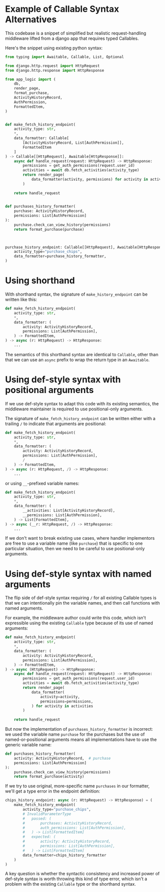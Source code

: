 # Example of Callable Syntax Alternatives

This codebase is a snippet of simplified but realistic request-handling
middleware lifted from a django app that requires typed Callables.

Here's the snippet using existing python syntax:
```python
from typing import Awaitable, Callable, List, Optional

from django.http.request import HttpRequest
from django.http.response import HttpResponse

from app_logic import (
    db,
    render_page,
	format_purchase,
    ActivityHistoryRecord,
    AuthPermission,
    FormattedItem,
)


def make_fetch_history_endpoint(
    activity_type: str,
    *,
    data_formatter: Callable[
        [ActivityHistoryRecord, List[AuthPermission]],
        FormattedItem
    ]
) -> Callable[[HttpRequest], Awaitable[HttpResponse]]:
    async def handle_request(request: HttpRequest) -> HttpResponse:
        permissions = get_auth_permissions(request.user_id)
        activities = await db.fetch_activities(activity_type)
        return render_page(
            data_formatter(activity, permissions) for activity in activities
        )
    
    return handle_request

   
def purchases_history_formatter(
    purchase: ActivityHistoryRecord,
    permissions: List[AuthPermission]
):
    purchase.check_can_view_history(permissions)
    return format_purchase(purchase)
      


purchase_history_endpoint: Callable[[HttpRequest], Awaitable[HttpResponse]] = (
    activity_type="purchase_chips",
    data_formatter=purchase_history_formatter,
)
```

# Using shorthand

With shorthand syntax, the signature of `make_history_endpoint` can be written
like this:

``` python
def make_fetch_history_endpoint(
    activity_type: str,
    *,
    data_formatter: (
        activity: ActivityHistoryRecord,
        permissions: List[AuthPermission],
    ) -> FormattedItem,
) -> async (r: HttpRequest) -> HttpResponse:
    ...

```

The semantics of this shorthand syntax are identical to `Callable`, other than
that we can use an `async` prefix to wrap the return type in an `Awaitable`.


# Using def-style syntax with positional arguments

If we use def-style syntax to adapt this code with its existing semantics,
the middleware maintainer is required to use positional-only arguments.

The signature of `make_fetch_history_endpoint` can be written either with
a trailing `/` to indicate that arguments are positional:
```python
def make_fetch_history_endpoint(
    activity_type: str,
    *,
    data_formatter: (
        activity: ActivityHistoryRecord,
        permissions: List[AuthPermission],
        /
    ) -> FormattedItem,
) -> async (r: HttpRequest, /) -> HttpResponse:
    ...
```

or using `__`-prefixed variable names:
```python
def make_fetch_history_endpoint(
    activity_type: str,
    *,
    data_formatter: (
        __activities: List[ActivityHistoryRecord],
        __permissions: List[AuthPermission],
    ) -> List[FormattedItem],
) -> async (__r: HttpRequest, /) -> HttpResponse:
    ...
```

If we don't want to break existing use cases, where handler implementors
are free to use a variable name (like `purchase`) that is specific to
one particular situation, then we need to be careful to use positional-only
arguments.

# Using def-style syntax with named arguments

The flip side of def-style syntax requiring `/` for all existing Callable
types is that we can intentionally pin the variable names, and then call
functions with named arguments.

For example, the middleware author could write this code, which isn't expressible
using the existing `Callable` type because of its use of named arguments:
``` python
def make_fetch_history_endpoint(
    activity_type: str,
    *,
    data_formatter: (
        activity: ActivityHistoryRecord,
        permissions: List[AuthPermission],
    ) -> FormattedItem,
) -> async (HttpRequest) -> HttpResponse:
    async def handle_request(request: HttpRequest) -> HttpResponse:
        permissions = get_auth_permissions(request.user_id)
        activities = await db.fetch_activities(activity_type)
        return render_page(
            data_formatter(
                activity=activity,
                permissions=permissions,
            ) for activity in activities
        )
    
    return handle_request
```

But now the implementation of `purchases_history_formatter` is incorrect: we used
the variable name `purchase` for the purchases but the use of named-or-positional
arguments means all implementations have to use the generic variable name:

``` python
def purchases_history_formatter(
    activity: ActivityHistoryRecord,  # purchase
    permissions: List[AuthPermission]
):
    purchase.check_can_view_history(permissions)
    return format_purchase(activity)
```

If we try to use original, more-specific name `purchases` in our formatter, we'll get a
type error in the endpoint definition:
```python
chips_history_endpoint: async (r: HttpRequest) -> HttpResponse) = (
    make_fetch_history_endpoint(
        activity_type="purchase_chips",
        # InvalidParameterType
        #   passed: (
        #       purchases: ActivityHistoryRecord,
        #       auth_permissions: List[AuthPermission],
        #   ) -> List[FormattedItem]
        #   expected: (
        #       activity: ActivityHistoryRecord,
        #       permissions: List[AuthPermission],
        #   ) -> List[FormattedItem]
        data_formatter=chips_history_formatter
    )
)
```

A key question is whether the syntactic consistency and increased power of
def-style syntax is worth throwing this kind of type error, which isn't a problem
with the existing `Callable` type or the shorthand syntax.

